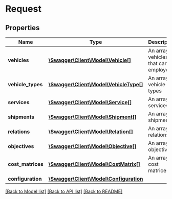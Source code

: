 # Request

## Properties
Name | Type | Description | Notes
------------ | ------------- | ------------- | -------------
**vehicles** | [**\Swagger\Client\Model\Vehicle[]**](Vehicle.md) | An array of vehicles that can be employed | [optional] 
**vehicle_types** | [**\Swagger\Client\Model\VehicleType[]**](VehicleType.md) | An array of vehicle types | [optional] 
**services** | [**\Swagger\Client\Model\Service[]**](Service.md) | An array of services | [optional] 
**shipments** | [**\Swagger\Client\Model\Shipment[]**](Shipment.md) | An array of shipments | [optional] 
**relations** | [**\Swagger\Client\Model\Relation[]**](Relation.md) | An array of relations | [optional] 
**objectives** | [**\Swagger\Client\Model\Objective[]**](Objective.md) | An array of objectives | [optional] 
**cost_matrices** | [**\Swagger\Client\Model\CostMatrix[]**](CostMatrix.md) | An array of cost matrices | [optional] 
**configuration** | [**\Swagger\Client\Model\Configuration**](Configuration.md) |  | [optional] 

[[Back to Model list]](../README.md#documentation-for-models) [[Back to API list]](../README.md#documentation-for-api-endpoints) [[Back to README]](../README.md)


